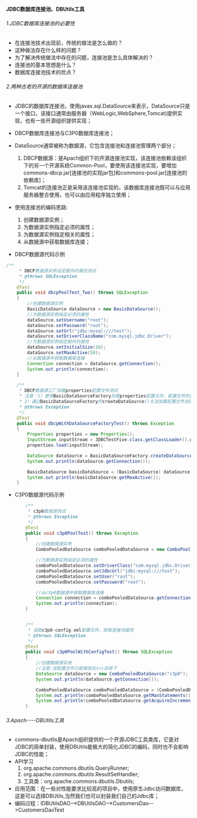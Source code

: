 #### JDBC数据库连接池、DBUtils工具

###### 1.JDBC数据库连接池的必要性

- 在连接池技术出现前，传统的做法是怎么做的？
- 这种做法存在什么样的问题？
- 为了解决传统做法中存在的问题，连接池是怎么具体解决的？
- 连接池的基本思想是什么？
- 数据库连接池技术的优点？

###### 2.两种古老的开源的数据库连接池

- JDBC的数据库连接池，使用javax.sql.DataSource来表示，DataSource只是一个接口，该接口通常由服务器（WebLogic,WebSphere,Tomcat)提供实现，也有一些开源组织提供实现；
- DBCP数据库连接池与C3P0数据库连接池；
- DataSource通常被称为数据源，它包含连接池和连接池管理两个部分；
  1. DBCP数据源：是Apach组织下的开源连接池实现，该连接池依赖该组织下的另一个开源系统Common-Pool，要使用该连接池实现，要增加commons-dbcp.jar[连接池的实现jar包]和commons-pool.jar[连接池的依赖库]；
  2. Tomcat的连接池正是采用该连接池实现的，该数据库连接池既可以与应用服务器整合使用，也可以由应用程序独立使用；
- 使用连接池的编码思路:
  1. 创建数据源实例；
  2. 为数据源实例指定必须的属性；
  3. 为数据源实例指定相关的属性；
  4. 从数据源中获取数据库连接；

- DBCP数据源代码示例

```Java
/**
     * DBCP数据源实例设定额外的属性测试
     * @throws SQLException
     */
    @Test
    public void dbcpPoolTest_Two() throws SQLException
    {
        //创建数据源实例
        BasicDataSource dataSource = new BasicDataSource();
        //为数据源实例指定必须的属性
        dataSource.setUsername("root");
        dataSource.setPassword("root");
        dataSource.setUrl("jdbc:mysql:///test");
        dataSource.setDriverClassName("com.mysql.jdbc.Driver");
        //为数据源实例指定额外的属性
        dataSource.setInitialSize(10);
        dataSource.setMaxActive(50);
        //从数据源中获取数据库连接
        Connection connection = dataSource.getConnection();
        System.out.println(connection);
    }

    /**
     * DBCP数据源工厂加载properties配置文件测试
     * 注意：1）使用BasicDataSourceFactory加载properties配置文件，配置文件的键需要来自BasicDataSource的属性；
     * 2）通过BasicDataSourceFactory的createDataSource()方法加载配置文件创建数据源实例；
     * @throws Exception
     */
    @Test
    public void dbcpWithDataSourceFactoryTest() throws Exception
    {
        Properties properties = new Properties();
        InputStream inputStream = JDBCTestFive.class.getClassLoader().getResourceAsStream("JDBC/dbcp.properties");
        properties.load(inputStream);

        DataSource dataSource = BasicDataSourceFactory.createDataSource(properties);
        System.out.println(dataSource.getConnection());

        BasicDataSource basicDataSource = (BasicDataSource) dataSource;
        System.out.println(basicDataSource.getMaxActive());
    }
```

- C3P0数据源代码示例

  ```Java
      /**
       * c3p0数据源测试
       * @throws Exception
       */
      @Test
      public void c3p0PoolTest() throws Exception
      {
          //创建数据源实例
          ComboPooledDataSource comboPooledDataSource = new ComboPooledDataSource();
  
          //为数据源实例指定必须的属性
          comboPooledDataSource.setDriverClass("com.mysql.jdbc.Driver");
          comboPooledDataSource.setJdbcUrl("jdbc:mysql:///test");
          comboPooledDataSource.setUser("root");
          comboPooledDataSource.setPassword("root");
  
          //从c3p0数据源中获取数据库连接
          Connection connection = comboPooledDataSource.getConnection();
          System.out.println(connection);
      }
  
  
      /**
       * 读取c3p0-config.xml配置文件，获取连接池属性
       * @throws SQLException
       */
      @Test
      public void c3p0PoolWithConfigTest() throws SQLException
      {
          //创建数据源实例
          //注意:该配置文件只能被放在src目录下
          DataSource dataSource = new ComboPooledDataSource("c3p0");
          System.out.println(dataSource.getConnection());
  
          ComboPooledDataSource comboPooledDataSource = (ComboPooledDataSource) dataSource;
          System.out.println(comboPooledDataSource.getMaxStatements());
          System.out.println(comboPooledDataSource.getAcquireIncrement());
      }
  ```

###### 3.Apach----DBUtils工具

- commons-dbutils是Apach组织提供的一个开源JDBC工具类库，它是对JDBC的简单封装，使用DBUtils能极大的简化JDBC的编码，同时也不会影响JDBC的性能；
- API学习
  1. org.apache.commons.dbutils.QueryRunner;
  2. org.apache.commons.dbutils.ResultSetHandler;
  3. 工具类：org.apache.commons.dbutils.Dbutils;
- 应用范围：在一些对性能要求比较高的项目中，使用原生Jdbc访问数据库，这是可以选择DBUtils,当然我们也可以封装我们自己的Jdbc库；
- 编码过程：IDBUtilsDAO-->DBUtilsDAO-->CustomersDao-->CustomersDaoTest